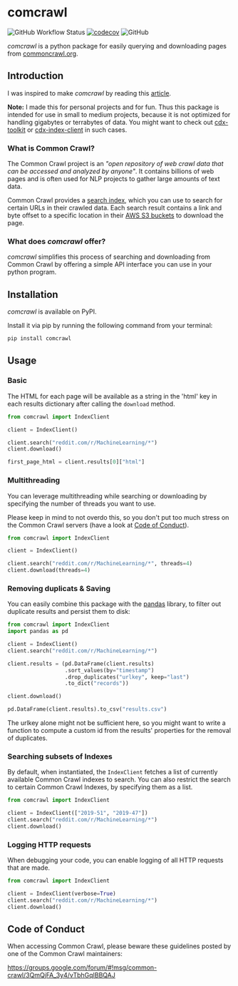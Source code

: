 # comcrawl

![GitHub Workflow Status](https://img.shields.io/github/workflow/status/michaelharms/comcrawl/CI)
[![codecov](https://codecov.io/gh/michaelharms/comcrawl/branch/master/graph/badge.svg?token=FEw4KEcpRm)](https://codecov.io/gh/michaelharms/comcrawl)
![GitHub](https://img.shields.io/github/license/michaelharms/comcrawl)

_comcrawl_ is a python package for easily querying and downloading pages from [commoncrawl.org](https://commoncrawl.org).

## Introduction

I was inspired to make _comcrawl_ by reading this [article](https://www.bellingcat.com/resources/2015/08/13/using-python-to-mine-common-crawl/).

**Note:** I made this for personal projects and for fun. Thus this package is intended for use in small to medium projects, because it is not optimized for handling gigabytes or terrabytes of data. You might want to check out [cdx-toolkit](https://pypi.org/project/cdx-toolkit/) or [cdx-index-client](https://github.com/ikreymer/cdx-index-client) in such cases.

### What is Common Crawl?

The Common Crawl project is an _"open repository of web crawl data that can be accessed and analyzed by anyone"_.
It contains billions of web pages and is often used for NLP projects to gather large amounts of text data.

Common Crawl provides a [search index](https://index.commoncrawl.org), which you can use to search for certain URLs in their crawled data.
Each search result contains a link and byte offset to a specific location in their [AWS S3 buckets](https://commoncrawl.s3.amazonaws.com/cc-index/collections/index.html) to download the page.

### What does _comcrawl_ offer?

_comcrawl_ simplifies this process of searching and downloading from Common Crawl by offering a simple API interface you can use in your python program.

## Installation

_comcrawl_ is available on PyPI.

Install it via pip by running the following command from your terminal:

```
pip install comcrawl
```

## Usage

### Basic

The HTML for each page will be available as a string in the 'html' key in each results dictionary after calling the `download` method.

```python
from comcrawl import IndexClient

client = IndexClient()

client.search("reddit.com/r/MachineLearning/*")
client.download()

first_page_html = client.results[0]["html"]
```

### Multithreading

You can leverage multithreading while searching or downloading by specifying the number of threads you want to use.

Please keep in mind to not overdo this, so you don't put too much stress on the Common Crawl servers (have a look at [Code of Conduct](#code-of-conduct)).

```python
from comcrawl import IndexClient

client = IndexClient()

client.search("reddit.com/r/MachineLearning/*", threads=4)
client.download(threads=4)
```

### Removing duplicats & Saving

You can easily combine this package with the [pandas](https://github.com/pandas-dev/pandas) library, to filter out duplicate results and persist them to disk:

```python
from comcrawl import IndexClient
import pandas as pd

client = IndexClient()
client.search("reddit.com/r/MachineLearning/*")

client.results = (pd.DataFrame(client.results)
                  .sort_values(by="timestamp")
                  .drop_duplicates("urlkey", keep="last")
                  .to_dict("records"))

client.download()

pd.DataFrame(client.results).to_csv("results.csv")
```

The urlkey alone might not be sufficient here, so you might want to write a function to compute a custom id from the results' properties for the removal of duplicates.

### Searching subsets of Indexes

By default, when instantiated, the `IndexClient` fetches a list of currently available Common Crawl indexes to search. You can also restrict the search to certain Common Crawl Indexes, by specifying them as a list.

```python
from comcrawl import IndexClient

client = IndexClient(["2019-51", "2019-47"])
client.search("reddit.com/r/MachineLearning/*")
client.download()
```

### Logging HTTP requests

When debugging your code, you can enable logging of all HTTP requests that are made.

```python
from comcrawl import IndexClient

client = IndexClient(verbose=True)
client.search("reddit.com/r/MachineLearning/*")
client.download()
```

## Code of Conduct

When accessing Common Crawl, please beware these guidelines posted by one of the Common Crawl maintainers:

https://groups.google.com/forum/#!msg/common-crawl/3QmQjFA_3y4/vTbhGqIBBQAJ
